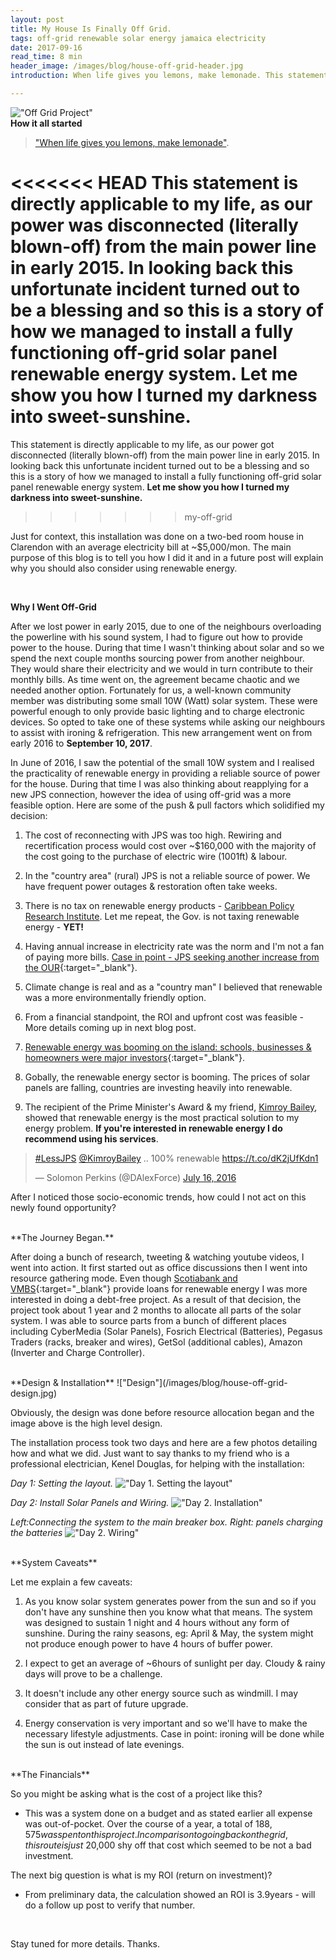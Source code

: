 ```yaml
---
layout: post
title: My House Is Finally Off Grid.
tags: off-grid renewable solar energy jamaica electricity
date: 2017-09-16
read_time: 8 min
header_image: /images/blog/house-off-grid-header.jpg
introduction: When life gives you lemons, make lemonade. This statement is directly applicable to my life, as our power was disconnected (literally blown-off) from the main power line in early 2015. In looking back this unfortunate incident turned out to be a blessing and so this is a story of how we managed to install a fully functioning off-grid solar panel renewable energy system. Let me show you how I turned my darkness into sweet-sunshine!

---
```

!["Off Grid Project"](/images/blog/house-off-grid-header.jpg)
<br/>
**How it all started**

> ["When life gives you lemons, make lemonade"](https://en.wikipedia.org/wiki/When_life_gives_you_lemons%2C_make_lemonade). 

<<<<<<< HEAD
This statement is directly applicable to my life, as our power was disconnected (literally blown-off) from the main power line in early 2015. In looking back this unfortunate incident turned out to be a blessing and so this is a story of how we managed to install a fully functioning off-grid solar panel renewable energy system. **Let me show you how I turned my darkness into sweet-sunshine.**
=======
This statement is directly applicable to my life, as our power got disconnected (literally blown-off) from the main power line in early 2015. In looking back this unfortunate incident turned out to be a blessing and so this is a story of how we managed to install a fully functioning off-grid solar panel renewable energy system. **Let me show you how I turned my darkness into sweet-sunshine.**
>>>>>>> my-off-grid

Just for context, this installation was done on a two-bed room house in Clarendon with an average electricity bill at ~$5,000/mon. The main purpose of this blog is to tell you how I did it and in a future post will explain why you should also consider using renewable energy.

<br/>

**Why I Went Off-Grid**

After we lost power in early 2015, due to one of the neighbours overloading the powerline with his sound system, I had to figure out how to provide power to the house. During that time I wasn't thinking about solar and so we spend the next couple months sourcing power from another neighbour. They would share their electricity and we would in turn contribute to their monthly bills. As time went on, the agreement became chaotic and we needed another option. Fortunately for us, a well-known community member was distributing some small 10W (Watt) solar system. These were powerful enough to only provide basic lighting and to charge electronic devices. So opted to take one of these systems while asking our neighbours to assist with ironing & refrigeration. This new arrangement went on from early 2016 to __September 10, 2017__.

In June of 2016, I saw the potential of the small 10W system and I realised the practicality of renewable energy in providing a reliable source of power for the house. During that time I was also thinking about reapplying for a new JPS connection, however the idea of using off-grid was a more feasible option. Here are some of the push & pull factors which solidified my decision:

1. The cost of reconnecting with JPS was too high. Rewiring and recertification process would cost over ~$160,000 with the majority of the cost going to the purchase of electric wire (1001ft) & labour.

2. In the "country area" (rural) JPS is not a reliable source of power. We have frequent power outages & restoration often take weeks.

3. There is no tax on renewable energy products - [Caribbean Policy Research Institute](http://www.capricaribbean.com/content/tax-incentives). Let me repeat, the Gov. is not taxing renewable energy - **YET!**

4. Having annual increase in electricity rate was the norm and I'm not a fan of paying more bills. [Case in point - JPS seeking another increase from the OUR](http://www.jamaicaobserver.com/news/10--increase-_61762){:target="_blank"}.

5. Climate change is real and as a "country man" I believed that renewable was a more environmentally friendly option.

6. From a financial standpoint, the ROI and upfront cost was feasible - More details coming up in next blog post.


7. [Renewable energy was booming on the island: schools, businesses & homeowners were major investors](https://twitter.com/DAlexForce/status/848043348334174208){:target="_blank"}.

8. Gobally, the renewable energy sector is booming. The prices of solar panels are falling, countries are investing heavily into renewable.

9. The recipient of the Prime Minister's Award & my friend, [Kimroy Bailey](http://kimroybailey.com/pmaward), showed that renewable energy is the most practical solution to my energy problem. __If you're interested in renewable energy I do recommend using his services__.
<blockquote class="twitter-tweet" data-lang="en"><p lang="en" dir="ltr"><a href="https://twitter.com/hashtag/LessJPS?src=hash">#LessJPS</a> <a href="https://twitter.com/KimroyBailey">@KimroyBailey</a> .. 100% renewable <a href="https://t.co/dK2jUfKdn1">https://t.co/dK2jUfKdn1</a></p>&mdash; Solomon Perkins (@DAlexForce) <a href="https://twitter.com/DAlexForce/status/754417819119300608">July 16, 2016</a></blockquote><script async src="//platform.twitter.com/widgets.js" charset="utf-8"></script>

After I noticed those socio-economic trends, how could I not act on this newly found opportunity?

<br/>
**The Journey Began.**

After doing a bunch of research, tweeting & watching youtube videos, I went into action. It first started out as office discussions then I went into resource gathering mode. Even though [Scotiabank and VMBS](http://solarbuzzjamaica.com/tag/building-society/){:target="_blank"} provide loans for renewable energy I was more interested in doing a debt-free project. As a result of that decision, the project took about 1 year and 2 months to allocate all parts of the solar system. I was able to source parts from a bunch of different places including
CyberMedia (Solar Panels), Fosrich Electrical (Batteries), Pegasus Traders (racks, breaker and wires), GetSol (additional cables), Amazon (Inverter and Charge Controller).

<br/>
**Design & Installation**
!["Design"](/images/blog/house-off-grid-design.jpg)


Obviously, the design was done before resource allocation began and the image above is the high level design. 

The installation process took two days and here are a few photos detailing how and what we did. Just want to say thanks to my friend who is a professional electrician, Kenel Douglas, for helping with the installation:

*Day 1: Setting the layout.*
!["Day 1. Setting the layout"](/images/blog/house-off-grid-day-1.jpg)

*Day 2: Install Solar Panels and Wiring.*
!["Day 2. Installation"](/images/blog/house-off-grid-day-2.jpg)

*Left:Connecting the system to the main breaker box. Right: panels charging the batteries*
!["Day 2. Wiring"](/images/blog/house-off-grid-day-2-end.jpg)

<br/>
**System Caveats**

Let me explain a few caveats:

1. As you know solar system generates power from the sun and so if you don't have any sunshine then you know what that means. The system was designed to sustain 1 night and 4 hours without any form of sunshine. During the rainy seasons, eg: April & May, the system might not produce enough power to have 4 hours of buffer power.

2. I expect to get an average of ~6hours of sunlight per day. Cloudy & rainy days will prove to be a challenge.

3. It doesn't include any other energy source such as windmill. I may consider that as part of future upgrade.

4. Energy conservation is very important and so we'll have to make the necessary lifestyle adjustments. Case in point: ironing will be done while the sun is out instead of late evenings.


<br/>
**The Financials**

So you might be asking what is the cost of a project like this?
 
 - This was a system done on a budget and as stated earlier all expense was out-of-pocket. Over the course of a year, a total of $188,575 was spent on this project. In comparison to going back on the grid, this route is just ~$20,000 shy off that cost which seemed to be not a bad investment. 

The next big question is what is my ROI (return on investment)? 

- From preliminary data, the calculation showed an ROI is 3.9years - will do a follow up post to verify that number.

<br/>

Stay tuned for more details. Thanks.

